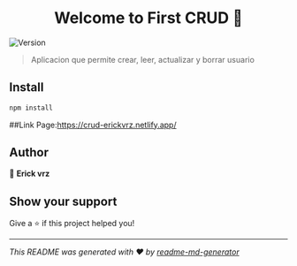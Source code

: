 <h1 align="center">Welcome to First CRUD 👋</h1>
<p>
  <img alt="Version" src="https://img.shields.io/badge/version-0.0.0-blue.svg?cacheSeconds=2592000" />
</p>

> Aplicacion que permite crear, leer, actualizar y borrar usuario

## Install

```sh
npm install
```

##Link Page:https://crud-erickvrz.netlify.app/

## Author

👤 **Erick vrz**


## Show your support

Give a ⭐️ if this project helped you!

***
_This README was generated with ❤️ by [readme-md-generator](https://github.com/kefranabg/readme-md-generator)_
